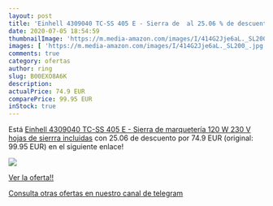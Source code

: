 ```yaml
---
layout: post
title: 'Einhell 4309040 TC-SS 405 E - Sierra de  al 25.06 % de descuento'
date: 2020-07-05 18:54:59
thumbnailImage: 'https://m.media-amazon.com/images/I/414G2Jje6aL._SL200_.jpg'
images: [ 'https://m.media-amazon.com/images/I/414G2Jje6aL._SL200_.jpg' ]
comments: true
category: ofertas
author: ring
slug: B00EXO8A6K
description:
actualPrice: 74.9 EUR
comparePrice: 99.95 EUR
inStock: true
---
```


Está [Einhell 4309040 TC-SS 405 E - Sierra de marquetería  120 W  230 V  hojas de sierrra incluidas](https://www.amazon.com/dp/B00EXO8A6K/?tag=redken08-20) con 25.06 de descuento por 74.9 EUR (original: 99.95 EUR) en el siguiente enlace!

[![](https://m.media-amazon.com/images/I/414G2Jje6aL._SL200_.jpg)](https://www.amazon.com/dp/B00EXO8A6K/?tag=redken08-20)

[Ver la oferta!!](https://www.amazon.com/dp/B00EXO8A6K/?tag=redken08-20)

[Consulta otras ofertas en nuestro canal de telegram](https://t.me/s/ofertas25)
